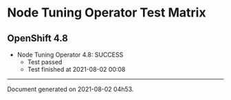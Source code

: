 
Node Tuning Operator Test Matrix
================================

OpenShift 4.8
-------------


* Node Tuning Operator 4.8: SUCCESS
  - Test passed
  - Test finished at 2021-08-02 00:08


---
Document generated on 2021-08-02 04h53.
